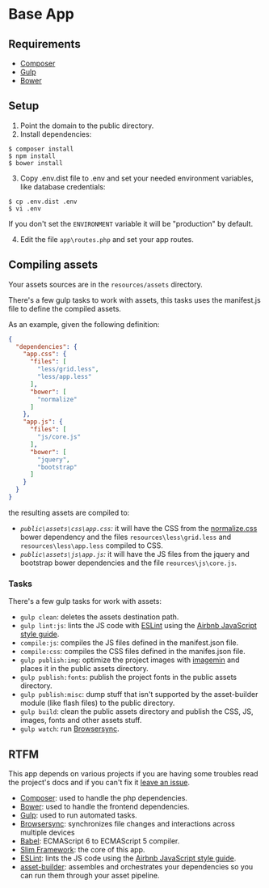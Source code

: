 Base App
=======

## Requirements

* [Composer](https://getcomposer.org/)
* [Gulp](http://gulpjs.com/)
* [Bower](http://bower.io/)

## Setup

1. Point the domain to the public directory.
2. Install dependencies:

  ```shell
  $ composer install
  $ npm install
  $ bower install
  ```

3. Copy .env.dist file to .env and set your needed environment variables, like database
credentials:

  ```shell
  $ cp .env.dist .env
  $ vi .env
  ```

  If you don't set the `ENVIRONMENT` variable it will be "production" by default.

4. Edit the file `app\routes.php` and set your app routes.

## Compiling assets

Your assets sources are in the `resources/assets` directory.

There's a few gulp tasks to work with assets, this tasks uses the manifest.js file to define the compiled assets.

As an example, given the following definition:

```json
{
  "dependencies": {
    "app.css": {
      "files": [
        "less/grid.less",
        "less/app.less"
      ],
      "bower": [
        "normalize"
      ]
    },
    "app.js": {
      "files": [
        "js/core.js"
      ],
      "bower": [
        "jquery",
        "bootstrap"
      ]
    }
  }
}
```

the resulting assets are compiled to:

* *`public\assets\css\app.css`:* it will have the CSS from the [normalize.css](https://github.com/necolas/normalize.css) bower dependency and the files `resources\less\grid.less` and `resources\less\app.less` compiled to CSS.
* *`public\assets\js\app.js`:* it will have the JS files from the jquery and bootstrap bower dependencies and the file `reources\js\core.js`.

### Tasks

There's a few gulp tasks for work with assets:

* `gulp clean`: deletes the assets destination path.
* `gulp lint:js`: lints the JS code with [ESLint](http://eslint.org/) using the [Airbnb JavaScript style guide](https://github.com/airbnb/javascript/).
* `compile:js`: compiles the JS files defined in the manifest.json file.
* `compile:css`: compiles the CSS files defined in the manifes.json file.
* `gulp publish:img`: optimize the project images with [imagemin](https://github.com/imagemin/imagemin) and places it in the public assets directory.
* `gulp publish:fonts`: publish the project fonts in the public assets directory.
* `gulp publish:misc`: dump stuff that isn't supported by the asset-builder module (like flash files) to the public directory.
* `gulp build`: clean the public assets directory and publish the CSS, JS, images, fonts and other assets stuff.
* `gulp watch`: run [Browsersync](http://www.browsersync.io/).

## RTFM

This app depends on various projects if you are having some troubles read the project's docs and if you can't fix it  [leave an issue](https://github.com/sebacruz/baseapp/issues).

* [Composer](https://getcomposer.org/): used to handle the php dependencies.
* [Bower](http://bower.io/): used to handle the frontend dependencies.
* [Gulp](http://gulpjs.com/): used to run automated tasks.
* [Browsersync](http://www.browsersync.io/): synchronizes file changes and interactions across multiple devices
* [Babel](https://babeljs.io/): ECMAScript 6 to ECMAScript 5 compiler.
* [Slim Framework](http://www.slimframework.com/): the core of this app.
* [ESLint](http://eslint.org/): lints the JS code using the [Airbnb JavaScript style guide](https://github.com/airbnb/javascript/).
* [asset-builder](https://github.com/austinpray/asset-builder): assembles and orchestrates your dependencies so you can run them through your asset pipeline.
